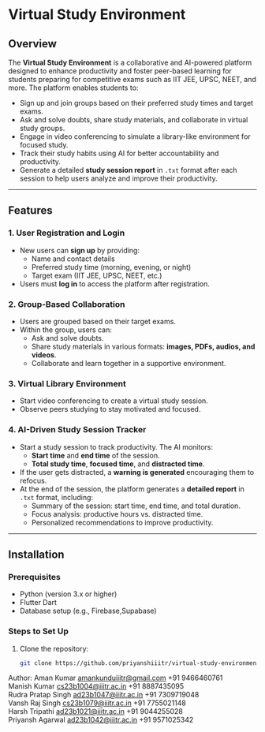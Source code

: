# Virtual Study Environment

## Overview

The **Virtual Study Environment** is a collaborative and AI-powered platform designed to enhance productivity and foster peer-based learning for students preparing for competitive exams such as IIT JEE, UPSC, NEET, and more. The platform enables students to:

- Sign up and join groups based on their preferred study times and target exams.
- Ask and solve doubts, share study materials, and collaborate in virtual study groups.
- Engage in video conferencing to simulate a library-like environment for focused study.
- Track their study habits using AI for better accountability and productivity.
- Generate a detailed **study session report** in `.txt` format after each session to help users analyze and improve their productivity.

---

## Features

### 1. **User Registration and Login**
- New users can **sign up** by providing:
  - Name and contact details
  - Preferred study time (morning, evening, or night)
  - Target exam (IIT JEE, UPSC, NEET, etc.)
- Users must **log in** to access the platform after registration.

### 2. **Group-Based Collaboration**
- Users are grouped based on their target exams.
- Within the group, users can:
  - Ask and solve doubts.
  - Share study materials in various formats: **images, PDFs, audios, and videos**.
  - Collaborate and learn together in a supportive environment.

### 3. **Virtual Library Environment**
- Start video conferencing to create a virtual study session.
- Observe peers studying to stay motivated and focused.

### 4. **AI-Driven Study Session Tracker**
- Start a study session to track productivity. The AI monitors:
  - **Start time** and **end time** of the session.
  - **Total study time**, **focused time**, and **distracted time**.
- If the user gets distracted, a **warning is generated** encouraging them to refocus.
- At the end of the session, the platform generates a **detailed report** in `.txt` format, including:
  - Summary of the session: start time, end time, and total duration.
  - Focus analysis: productive hours vs. distracted time.
  - Personalized recommendations to improve productivity.

---

## Installation

### Prerequisites
- Python (version 3.x or higher)
- Flutter Dart
- Database setup (e.g., Firebase,Supabase)

### Steps to Set Up
1. Clone the repository:
   ```bash
   git clone https://github.com/priyanshiiitr/virtual-study-environment.git

Author:
Aman Kumar amankunduiiitr@gmail.com +91 9466460761<br>
Manish Kumar cs23b1004@iiitr.ac.in  +91 8887435095<br>
Rudra Pratap Singh ad23b1047@iiitr.ac.in +91 7309719048<br>
Vansh Raj Singh cs23b1079@iiitr.ac.in    +91 7755021148<br>
Harsh Tripathi  ad23b1021@iiitr.ac.in    +91 9044255028<br>
Priyansh Agarwal ad23b1042@iiitr.ac.in   +91 9571025342<br>
